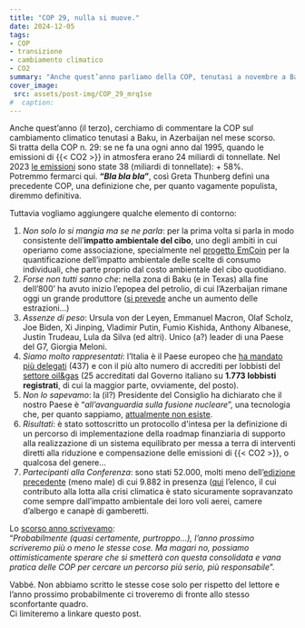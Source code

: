 ```yaml
---
title: "COP 29, nulla si muove."
date: 2024-12-05
tags:
- COP  
- transizione  
- cambiamento climatico  
- CO2
summary: "Anche quest’anno parliamo della COP, tenutasi a novembre a Baku ed in cui decine di migliaia di delegati (tra cui 1.773 lobbisti del *oil&gas*), hanno discusso di cambiamento climatico. Solo qualche annotazione a margine di questo *bla bla* ad alto livello..."
cover_image:
 src: assets/post-img/COP_29_mrq1se
#  caption: 
---
```


Anche quest’anno (il terzo), cerchiamo di commentare la COP sul cambiamento climatico tenutasi a Baku, in Azerbaijan nel mese scorso.   
Si tratta della COP n. 29: se ne fa una ogni anno dal 1995, quando le emissioni di {{< CO2 >}} in atmosfera  erano 24 miliardi di tonnellate. Nel 2023 [le emissioni](https://ourworldindata.org/co2-emissions) sono state 38 (miliardi di tonnellate): \+ 58%.   
Potremmo fermarci qui. **“*Bla bla bla*”**, così Greta Thunberg definì una precedente COP, una definizione che, per quanto vagamente populista, diremmo definitiva.

Tuttavia vogliamo aggiungere qualche elemento di contorno:

1. *Non solo lo si mangia ma se ne parla*: per la prima volta si parla in modo consistente dell’**impatto ambientale del cibo**, uno degli ambiti in cui operiamo come associazione, specialmente nel [progetto EmCoin](https://emcoin.resconda.it/) per la quantificazione dell’impatto ambientale delle scelte di consumo individuali, che parte proprio dal costo ambientale del cibo quotidiano.  
2. *Forse non tutti sanno che*: nella zona di Baku (e in Texas) alla fine dell’800’ ha avuto inizio l’epopea del petrolio, di cui l’Azerbaijan rimane oggi un grande produttore ([si prevede](https://www.interfax.com/newsroom/top-stories/108241/) anche un aumento delle estrazioni…)  
3. *Assenze di peso*: Ursula von der Leyen, Emmanuel Macron, Olaf Scholz, Joe Biden, Xi Jinping, Vladimir Putin, Fumio Kishida, Anthony Albanese, Justin Trudeau, Lula da Silva (ed altri). Unico (a?)  leader di una Paese del G7, Giorgia Meloni.  
4. *Siamo molto rappresentati*: l’Italia è il Paese europeo che [ha mandato più delegati](https://www.openpolis.it/litalia-e-il-paese-europeo-che-ha-inviato-piu-delegati-alla-cop-29/) (437) e con il più alto numero di accrediti per lobbisti del [settore oil\&gas](https://economiacircolare.com/cop29-italia-primo-paese-europa-accrediti-lobbisti-oilgas/) (25 accreditati dal Governo italiano su **1.773 lobbisti registrati**, di cui la maggior parte, ovviamente, del posto).   
5. *Non lo sapevamo*: la (il?) Presidente del Consiglio ha dichiarato che il nostro Paese è “*all’avanguardia sulla fusione nucleare*”, una tecnologia che, per quanto sappiamo, [attualmente non esiste](https://www.qualenergia.it/articoli/fusione-nucleare-prossima-realta-o-illusione-mediatica/).  
6. *Risultati*: è stato sottoscritto un protocollo d'intesa per la definizione di un percorso di implementazione della roadmap finanziaria di supporto alla realizzazione di un sistema equilibrato per messa a terra di interventi diretti alla riduzione e compensazione delle emissioni di {{< CO2 >}}, o qualcosa del genere…  
7. *Partecipanti alla Conferenza*: sono stati 52.000, molti meno dell’[edizione precedente](https://resconda.it/articles/cop-28-il-disco-e-rotto/) (meno male) di cui 9.882 in presenza ([qui](https://unfccc.int/documents/643061) l’elenco, il cui contributo alla lotta alla crisi climatica è stato sicuramente sopravanzato come sempre dall’impatto ambientale dei loro voli aerei, camere d’albergo e canapè di gamberetti.

Lo [scorso anno scrivevamo](https://resconda.it/articles/cop-28-il-disco-e-rotto/):  
“*Probabilmente (quasi certamente, purtroppo…), l’anno prossimo scriveremo più o meno le stesse cose. Ma magari no, possiamo ottimisticamente sperare che si smetterà con questa consolidata e vana pratica delle COP per cercare un percorso più serio, più responsabile*”. 

Vabbé. Non abbiamo scritto le stesse cose solo per rispetto del lettore e l’anno prossimo probabilmente ci troveremo di fronte allo stesso sconfortante quadro.   
Ci limiteremo a linkare questo post.
    